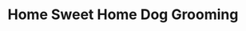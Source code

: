 ---
title: "Home Sweet Home Dog Grooming"
url: /forest-hill/home-sweet-home-dog-grooming/
shop: Tiersalon
---
